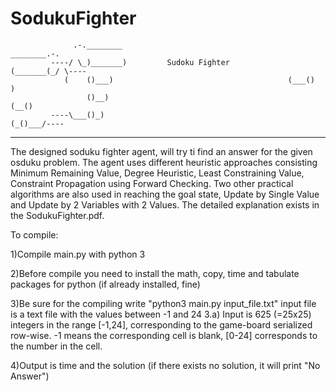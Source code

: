 # SodukuFighter
                                                          
                                                                                    
                  .-.________                               	 ________.-.                    
             ----/ \_)_______)         Sudoku Fighter        	(_______(_/ \----               
                (    ()___)                                 	  (___()     )                  
                     ()__)                                       	   (__()                        
             ----\___()_)                                       	    (_()___/----                
                                                                
                                                                                         
__________________________________________________________________________________________
The designed soduku fighter agent, will try ti find an answer for the given osduku problem. The agent uses different heuristic approaches consisting Minimum Remaining Value, Degree Heuristic, Least Constraining Value, Constraint Propagation using Forward Checking. Two other practical algorithms are also used in reaching the goal state, Update by Single Value and Update by 2 Variables with 2 Values. The detailed explanation exists in the SodukuFighter.pdf.

To compile:

1)Compile main.py with python 3	

2)Before compile you need to install the math, copy, time and tabulate packages for python (if already installed, fine)

3)Be sure for the compiling write "python3 main.py input_file.txt" input file is a text file with the values between -1 and 24
    3.a) Input is 625 (=25x25) integers in the range [-1,24], corresponding to the game-board serialized row-wise. -1 means the corresponding cell is blank, [0-24] corresponds to the number in the cell.

4)Output is time and the solution (if there exists no solution, it will print "No Answer")
